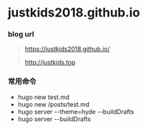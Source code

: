 # justkids2018.github.io



### blog  url
> https://justkids2018.github.io/

>http://justkids.top



### 常用命令

* hugo new  test.md
* hugo new  /posts/test.md
* hugo server --theme=hyde --buildDrafts
* hugo server  --buildDrafts